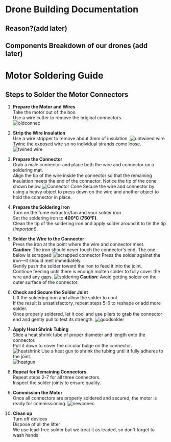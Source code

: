 # Drone Building Documentation

## Reason?(add later)

## Components Breakdown of our drones (add later)

# Motor Soldering Guide

## Steps to Solder the Motor Connectors

1. **Prepare the Motor and Wires**  
     Take the motor out of the box.  
     Use a wire cutter to remove the original connectors.  
     ![oldconnec](../images/oldconnector.jpg)
2. **Strip the Wire Insulation**  
     Use a wire stripper to remove about 3mm of insulation.
    ![untwined wire](../images/untwined.jpeg)
     Twine the exposed wire so no individual strands come loose.
    ![twined wire](../images/twinedwire.jpeg)
3. **Prepare the Connector**  
     Grab a male connector and place both the wire and connector on a soldering mat.  
     Align the tip of the wire inside the connector so that the remaining insulation meets the end of the connector. Notice the tip of the cone shown below
    ![Connector Cone](../images/connectorcone.jpeg)
     Secure the wire and connector by using a heavy object to press down on the wire and another object to hold the connector in place.

4. **Prepare the Soldering Iron**  
     Turn on the fume extractor/fan and your solder iron  
     Set the soldering iron to **400°C (750°F)**.  
     Clean the tip of the soldering iron and apply solder around it to tin the tip (*important*).

5. **Solder the Wire to the Connector**  
     Press the iron at the point where the wire and connector meet.  
     **Caution:** The iron should never touch the connector's end. The one below is scrapped 
    ![scrapped connector](../images/defectip.jpeg)
     Press the solder against the iron—it should melt immediately.  
     Gently push the solder toward the iron to feed it into the joint.  
     Continue feeding until there is enough molten solder to fully cover the wire and any gaps. 
     ![soldering](../images/feeding%20solder.jpg) 
     **Caution:** Avoid getting solder on the outer surface of the connector.

6. **Check and Secure the Solder Joint**  
     Lift the soldering iron and allow the solder to cool.  
     If the result is unsatisfactory, repeat steps 5-6 to reshape or add more solder.  
     Once properly soldered, let it cool and use pliers to grab the connector end and gently pull to test its strength.
     ![goodsolder](../images/Good%20solder.jpg)

7. **Apply Heat Shrink Tubing**  
     Slide a heat shrink tube of proper diameter and length onto the connector.  
     Pull it down to cover the circular bulge on the connector.  
     ![heatshrink](../images/heatshrink.jpg) 
     Use a heat gun to shrink the tubing until it fully adheres to the joint.  
     ![heatgun](../images/heatgun.jpg)  

8. **Repeat for Remaining Connectors**  
     Repeat steps 2-7 for all three connectors.  
     Inspect the solder joints to ensure quality.  

9. **Commission the Motor**  
     Once all connectors are properly soldered and secured, the motor is ready for commissioning.
     ![newconec](../images/newconnector.jpg)

10. **Clean up**  
   Turn off devices  
   Dispose of all the litter  
   We use lead-free solder but we treat it as leaded, so don't forget to wash hands



